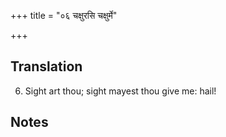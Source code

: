 +++
title = "०६ चक्षुरसि चक्षुर्मे"

+++
## Translation
6. Sight art thou; sight mayest thou give me: hail!

## Notes

